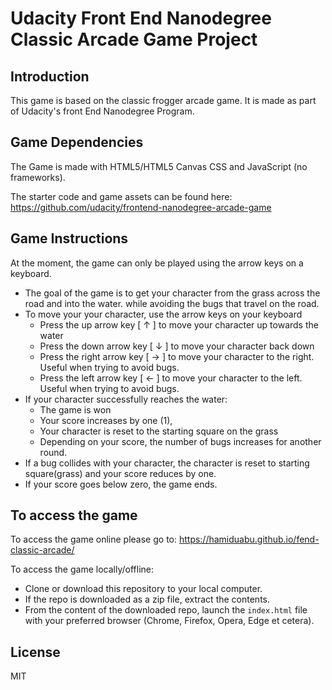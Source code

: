 # Udacity Front End Nanodegree Classic Arcade Game Project

## Introduction

This game is based on the classic frogger arcade game. It is made as part of Udacity's front End Nanodegree Program.



## Game Dependencies

The Game is made with HTML5/HTML5 Canvas CSS and JavaScript (no frameworks).

The starter code and game assets can be found here: https://github.com/udacity/frontend-nanodegree-arcade-game 



## Game Instructions

At the moment, the game can only be played using the arrow keys on a keyboard.

- The goal of the game is to get your character from the grass across the road and into the water. while avoiding the bugs that travel on the road. 
- To move your your character, use the arrow keys on your keyboard
  - Press the up arrow key [ ↑ ] to move  your character up towards the water
  - Press the down arrow key [ ↓ ] to move  your character back down
  - Press the right arrow key [ → ] to move  your character to the right. Useful when trying to avoid bugs.
  - Press the left arrow key [ ← ] to move  your character to the left. Useful when trying to avoid bugs.
- If your character successfully reaches the water:
  - The game is won
  - Your score increases by one (1), 
  - Your character is reset to the starting square on the grass
  - Depending on your score, the number of bugs increases for another round.
- If a bug collides with your character, the character is reset to starting square(grass) and your score reduces by one.
- If your score goes below zero, the game ends.





## To access the game

To access the game online please go to: <https://hamiduabu.github.io/fend-classic-arcade/>

To access the game locally/offline:

- Clone or download this repository to your local computer.
- If the repo is downloaded as a zip file, extract the contents.
- From the content of the downloaded repo, launch the `index.html` file with your preferred browser (Chrome, Firefox, Opera, Edge et cetera). 



## License

MIT

